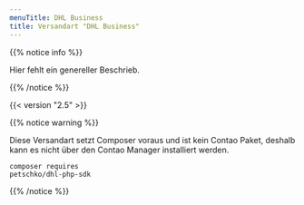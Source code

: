 ```yaml
---
menuTitle: DHL Business
title: Versandart "DHL Business"
---
```


{{% notice info %}}<p>Hier fehlt ein genereller Beschrieb.</p>{{% /notice %}}

{{< version "2.5" >}}

{{% notice warning %}}<p>Diese Versandart setzt Composer voraus und ist kein Contao Paket, deshalb kann es nicht über den Contao Manager installiert werden.</p><p><code>composer requires petschko/dhl-php-sdk</code></p>{{% /notice %}}

